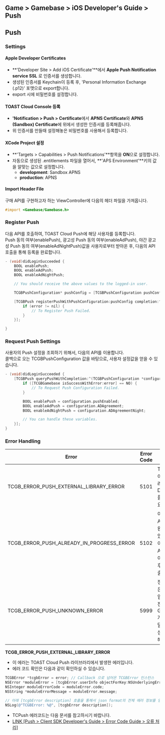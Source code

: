 ## Game > Gamebase > iOS Developer's Guide > Push

## Push

### Settings

#### Apple Developer Certificates
* **'Developer Site > Add iOS Certificate'**에서 **Apple Push Notification service SSL** 로 인증서를 생성합니다.
* 생성된 인증서를 Keychain이 등록 후, 'Personal Information Exchange (.p12)' 포맷으로 export합니다.
* export 시에 비밀번호를 설정합니다.

#### TOAST Cloud Console 등록
* **'Notification > Push > Certificate**에서 **APNS Certificate**와 **APNS (Sandbox) Certificate**에 위에서 생성한 인증서를 등록해줍니다.
* 위 인증서를 만들때 설정해놓은 비밀번호를 사용해서 등록합니다.

#### XCode Project 설정
* **'Targets > Capabilities > Push Notifications'**항목을 **ON**으로 설정합니다.
* 자동으로 생성된 .entitlements 파일을 열어서, **'APS Environment'**키의 값을 알맞는 값으로 설정합니다.
	* **development**: Sandbox APNS
	* **production**:  APNS

#### Import Header File

구매 API를 구현하고자 하는 ViewController에 다음의 헤더 파일을 가져옵니다.

```objectivec
#import <Gamebase/Gamebase.h>
```

### Register Push

다음 API를 호출하여, TOAST Cloud Push에 해당 사용자를 등록합니다.<br/>
Push 동의 여부(enablePush), 광고성 Push 동의 여부(enableAdPush), 야간 광고성 Push 동의 여부(enableAdNightPush)값을 사용자로부터 받아온 후, 다음의 API 호출을 통해 등록을 완료합니다.


```objectivec
- (void)didLoginSucceeded {
    BOOL enablePush;
    BOOL enableAdPush;
    BOOL enableAdNightPush;

    // You should receive the above values to the logged-in user.

    TCGBPushConfiguration* pushConfig = [TCGBPushConfiguration pushConfigurationWithPushEnable:enablePush ADAgreement:enableAdPush ADAgreementNight:enableAdNightPush];

    [TCGBPush registerPushWithPushConfiguration:pushConfig completion:^(TCGBError* error) {
        if (error != nil) {
            // To Register Push Failed.
        }
    }];

}
```

### Request Push Settings

사용자의 Push 설정을 조회하기 위해서, 다음의 API를 이용합니다.<br/>
콜백으로 오는 TCGBPushConfiguration 값을 바탕으로, 사용자 설정값을 얻을 수 있습니다.

```objectivec
- (void)didLoginSucceeded {
    [TCGBPush queryPushWithCompletion:^(TCGBPushConfiguration *configuration, TCGBError *error) {
        if ([TCGBGamebase isSuccessWithError:error] == NO) {
            // To Request Push Configuration Failed.
        }

        BOOL enablePush = configuration.pushEnabled;
        BOOL enableAdPush = configuration.ADAgreement;
        BOOL enableAdNightPush = configuration.ADAgreementNight;

        // You can handle these variables.
    }];
}
```

### Error Handling

| Error | Error Code | Notes |
| ----- | ---------- | ----- |
| TCGB_ERROR_PUSH_EXTERNAL_LIBRARY_ERROR | 5101 | TCPush 라이브러리 에러입니다.<br>DetailCode를 확인하세요. |
| TCGB_ERROR_PUSH_ALREADY_IN_PROGRESS_ERROR | 5102 | 이전 PUSH API 호출이 완료되지 않았습니다.<br>이전 PUSH API의 콜백이 실행된 이후에 다시 호출하세요. |
| TCGB_ERROR_PUSH_UNKNOWN_ERROR | 5999 | 정의되지 않은 푸시 에러입니다.<br>전체 로그를 Gamebase 개발팀에 전달하여 에러상황을 문의해 주세요. |

**TCGB_ERROR_PUSH_EXTERNAL_LIBRARY_ERROR**

* 이 에러는 TOAST Cloud Push 라이브러리에서 발생한 에러입니다.
* 에러 코드 확인은 다음과 같이 확인하실 수 있습니다.

```objectivec
TCGBError *tcgbError = error; // Callback 으로 넘어온 TCGBError 인스턴스
NSError *moduleError = [tcgbError.userInfo objectForKey:NSUnderlyingErrorKey]; // 외부 라이브러리에서 발생한 에러객체
NSInteger moduleErrorCode = moduleError.code;
NSString *moduleErrorMessage = moduleError.message;

// 아래 [tcgbError description] 호출을 통해서 json format의 전체 에러 정보를 얻을 수 있습니다.
NSLog(@"TCGBError: %@", [tcgbError description]);
```

* TCPush 에러코드는 다음 문서를 참고하시기 바랍니다.
* [LINK \[Push > Client SDK Developer's Guide > Error Code Guide > 오류 처리\]](http://docs.cloud.toast.com/ko/Notification/Push/ko/Client%20SDK%20Guide/#_5)


